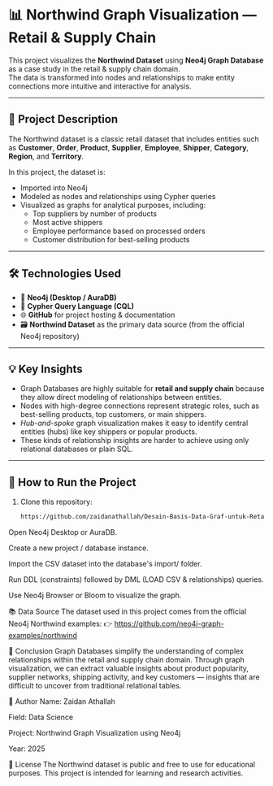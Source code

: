 # 📊 Northwind Graph Visualization — Retail & Supply Chain

This project visualizes the **Northwind Dataset** using **Neo4j Graph Database** as a case study in the retail & supply chain domain.  
The data is transformed into nodes and relationships to make entity connections more intuitive and interactive for analysis.

---

## 📝 Project Description

The Northwind dataset is a classic retail dataset that includes entities such as **Customer**, **Order**, **Product**, **Supplier**, **Employee**, **Shipper**, **Category**, **Region**, and **Territory**.

In this project, the dataset is:
- Imported into Neo4j
- Modeled as nodes and relationships using Cypher queries
- Visualized as graphs for analytical purposes, including:
  - Top suppliers by number of products  
  - Most active shippers  
  - Employee performance based on processed orders  
  - Customer distribution for best-selling products  

---

## 🛠️ Technologies Used

- 🧠 **Neo4j (Desktop / AuraDB)**  
- 📝 **Cypher Query Language (CQL)**  
- 🌐 **GitHub** for project hosting & documentation  
- 🗃️ **Northwind Dataset** as the primary data source (from the official Neo4j repository)

---

## 💡 Key Insights

- Graph Databases are highly suitable for **retail and supply chain** because they allow direct modeling of relationships between entities.  
- Nodes with high-degree connections represent strategic roles, such as best-selling products, top customers, or main shippers.  
- *Hub-and-spoke* graph visualization makes it easy to identify central entities (hubs) like key shippers or popular products.  
- These kinds of relationship insights are harder to achieve using only relational databases or plain SQL.

---

## 🚀 How to Run the Project

1. Clone this repository:
   ```bash
   https://github.com/zaidanathallah/Desain-Basis-Data-Graf-untuk-Retail-Supply-Chain-Studi-Kasus-Dataset-Northwind-
Open Neo4j Desktop or AuraDB.

Create a new project / database instance.

Import the CSV dataset into the database's import/ folder.

Run DDL (constraints) followed by DML (LOAD CSV & relationships) queries.

Use Neo4j Browser or Bloom to visualize the graph.

📚 Data Source
The dataset used in this project comes from the official Neo4j Northwind examples:
👉 https://github.com/neo4j-graph-examples/northwind

📝 Conclusion
Graph Databases simplify the understanding of complex relationships within the retail and supply chain domain.
Through graph visualization, we can extract valuable insights about product popularity, supplier networks, shipping activity, and key customers — insights that are difficult to uncover from traditional relational tables.

👤 Author
Name: Zaidan Athallah

Field: Data Science

Project: Northwind Graph Visualization using Neo4j

Year: 2025

🪪 License
The Northwind dataset is public and free to use for educational purposes.
This project is intended for learning and research activities.


